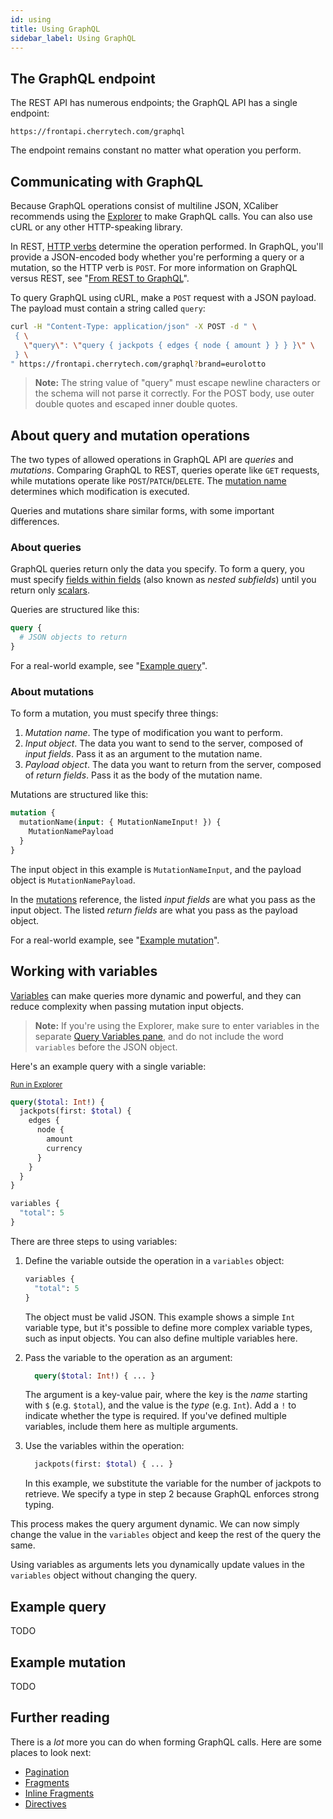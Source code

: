 ```yaml
---
id: using
title: Using GraphQL
sidebar_label: Using GraphQL
---
```


## The GraphQL endpoint
The REST API has numerous endpoints; the GraphQL API has a single endpoint:

```shell
https://frontapi.cherrytech.com/graphql
```

The endpoint remains constant no matter what operation you perform.

## Communicating with GraphQL
Because GraphQL operations consist of multiline JSON, XCaliber recommends using the [Explorer](guides/graphql/explorer.md) to make GraphQL calls. You can also use cURL or any other HTTP-speaking library.

In REST, [HTTP verbs](TODO) determine the operation performed. In GraphQL, you'll provide a JSON-encoded body whether you're performing a query or a mutation, so the HTTP verb is `POST`. For more information on GraphQL versus REST, see "[From REST to GraphQL](guides/graphql/from-rest.md)".

To query GraphQL using cURL, make a `POST` request with a JSON payload. The payload must contain a string called `query`:

```bash
curl -H "Content-Type: application/json" -X POST -d " \
 { \
   \"query\": \"query { jackpots { edges { node { amount } } } }\" \
 } \
" https://frontapi.cherrytech.com/graphql?brand=eurolotto
```

> **Note:** The string value of "query" must escape newline characters or the schema will not parse it correctly. For the POST body, use outer double quotes and escaped inner double quotes.

## About query and mutation operations
The two types of allowed operations in GraphQL API are *queries* and *mutations*. Comparing GraphQL to REST, queries operate like `GET` requests, while mutations operate like `POST`/`PATCH`/`DELETE`. The [mutation name](graphql/mutations.md) determines which modification is executed.

Queries and mutations share similar forms, with some important differences.

### About queries
GraphQL queries return only the data you specify. To form a query, you must specify [fields within fields](guides/graphql/introduction.md#field) (also known as *nested subfields*) until you return only [scalars](graphql/scalars.md).

Queries are structured like this:
```graphql
query {
  # JSON objects to return
}
```

For a real-world example, see "[Example query](#example-query)".

### About mutations
To form a mutation, you must specify three things:
1. *Mutation name*. The type of modification you want to perform.
2. *Input object*. The data you want to send to the server, composed of *input fields*. Pass it as an argument to the mutation name.
3. *Payload object*. The data you want to return from the server, composed of *return fields*. Pass it as the body of the mutation name.

Mutations are structured like this:
```graphql
mutation {
  mutationName(input: { MutationNameInput! }) {
    MutationNamePayload
  }
}
```

The input object in this example is `MutationNameInput`, and the payload object is `MutationNamePayload`.

In the [mutations](graphql/mutations.md) reference, the listed *input fields* are what you pass as the input object. The listed *return fields* are what you pass as the payload object.

For a real-world example, see "[Example mutation](#example-mutation)".

## Working with variables
[Variables](https://graphql.org/learn/queries/#variables) can make queries more dynamic and powerful, and they can reduce complexity when passing mutation input objects.

> **Note:** If you're using the Explorer, make sure to enter variables in the separate [Query Variables pane](guides/graphql/explorer.md#using-the-variable-pane), and do not include the word `variables` before the JSON object.

Here's an example query with a single variable:

<sub>[Run in Explorer](../../../explorer.html?query=query(%24total%3A%20Int!)%20%7B%0A%20%20jackpots(first%3A%20%24total)%20%7B%0A%20%20%20%20edges%20%7B%0A%20%20%20%20%20%20node%20%7B%0A%20%20%20%20%20%20%20%20amount%0A%20%20%20%20%20%20%20%20currency%0A%20%20%20%20%20%20%7D%0A%20%20%20%20%7D%0A%20%20%7D%0A%7D%0A&variables=%7B%0A%20%22total%22%3A%205%0A%7D)</sub>
```graphql
query($total: Int!) {
  jackpots(first: $total) {
    edges {
      node {
        amount
        currency
      }
    }
  }
}

variables {
  "total": 5
}
```

There are three steps to using variables:

1. Define the variable outside the operation in a `variables` object:
    ```graphql
    variables {
      "total": 5
    }
    ```
	  The object must be valid JSON. This example shows a simple `Int` variable type, but it's possible to define more complex variable types, such as input objects. You can also define multiple variables here.

2. Pass the variable to the operation as an argument:
    ```graphql
	  query($total: Int!) { ... }
	  ```
	  The argument is a key-value pair, where the key is the *name* starting with `$` (e.g. `$total`), and the value is the *type* (e.g. `Int`). Add a `!` to indicate whether the type is required. If you've defined multiple variables, include them here as multiple arguments.

3. Use the variables within the operation:
    ```graphql
	  jackpots(first: $total) { ... }
	  ```
	  In this example, we substitute the variable for the number of jackpots to retrieve. We specify a type in step 2 because GraphQL enforces strong typing.

This process makes the query argument dynamic. We can now simply change the value in the `variables` object and keep the rest of the query the same.

Using variables as arguments lets you dynamically update values in the `variables` object without changing the query.

## Example query

TODO

## Example mutation

TODO

## Further reading
There is a *lot* more you can do when forming GraphQL calls. Here are some places to look next:
* [Pagination](https://graphql.org/learn/pagination/)
* [Fragments](https://graphql.org/learn/queries/#fragments)
* [Inline Fragments](https://graphql.org/learn/queries/#inline-fragments)
* [Directives](https://graphql.org/learn/queries/#directives)
